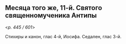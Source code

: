 
## Месяца того же, 11-й. Святого священномученика Антипы  

<*p. 445 / 601*>

Стихиры и канон, глас 4-й, Иосифа. Седален, глас 3-й.    
